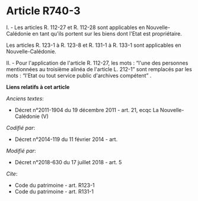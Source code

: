 # Article R740-3

I. - Les articles R. 112-27 et R. 112-28 sont applicables en Nouvelle-Calédonie en tant qu'ils portent sur les biens dont
l'Etat est propriétaire.

Les articles R. 123-1 à R. 123-8 et R. 131-1 à R. 133-1 sont applicables en Nouvelle-Calédonie.

II. - Pour l'application de l'article R. 112-27, les mots : “l'une des personnes mentionnées au troisième alinéa de l'article
L. 212-1” sont remplacés par les mots : “l'Etat ou tout service public d'archives compétent” .

**Liens relatifs à cet article**

_Anciens textes_:

  - Décret n°2011-1904 du 19 décembre 2011 - art. 21, ecqc La Nouvelle-Calédonie  (V)

_Codifié par_:

  - Décret n°2014-119 du 11 février 2014 - art.

_Modifié par_:

  - Décret n°2018-630 du 17 juillet 2018 - art. 5

_Cite_:

  - Code du patrimoine - art. R123-1
  - Code du patrimoine - art. R131-1

